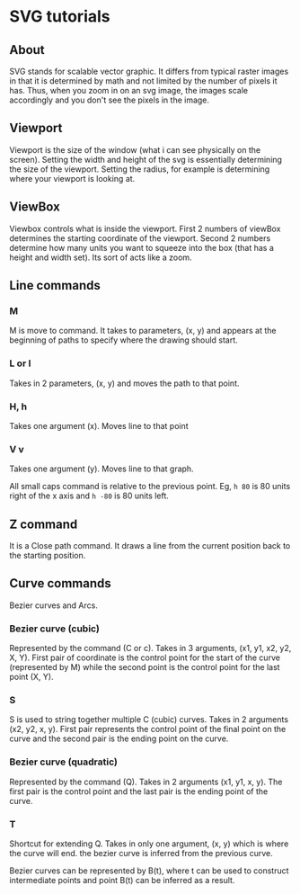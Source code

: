# SVG tutorials

## About

SVG stands for scalable vector graphic. It differs from typical raster images in that it is determined by math and not limited by the number of pixels it has. Thus, when you zoom in on an svg image, the images scale accordingly and you don't see the pixels in the image.

## Viewport

Viewport is the size of the window (what i can see physically on the screen). Setting the width and height of the svg is essentially determining the size of the viewport. Setting the radius, for example is determining where your viewport is looking at.

## ViewBox

Viewbox controls what is inside the viewport. First 2 numbers of viewBox determines the starting coordinate of the viewport. Second 2 numbers determine how many units you want to squeeze into the box (that has a height and width set). Its sort of acts like a zoom.

## Line commands

### M

M is move to command. It takes to parameters, (x, y) and appears at the beginning of paths to specify where the drawing should start. 

### L or l

Takes in 2 parameters, (x, y) and moves the path to that point.

### H, h

Takes one argument (x). Moves line to that point

### V v

Takes one argument (y). Moves line to that graph.

All small caps command is relative to the previous point. Eg, `h 80` is 80 units right of the x axis and `h -80` is 80 units left.

## Z command

It is a Close path command. It draws a line from the current position back to the starting position.

## Curve commands

Bezier curves and Arcs.

### Bezier curve (cubic)

Represented by the command (C or c). Takes in 3 arguments, (x1, y1, x2, y2, X, Y). First pair of coordinate is the control point for the start of the curve (represented by M) while the second point is the control point for the last point (X, Y).

### S

S is used to string together multiple C (cubic) curves. Takes in 2 arguments (x2, y2, x, y). First pair represents the control point of the final point on the curve and the second pair is the ending point on the curve.

### Bezier curve (quadratic)

Represented by the command (Q). Takes in 2 arguments (x1, y1, x, y). The first pair is the control point and the last pair is the ending point of the curve.

### T

Shortcut for extending Q. Takes in only one argument, (x, y) which is where the curve will end. the bezier curve is inferred from the previous curve.

Bezier curves can be represented by B(t), where t can be used to construct intermediate points and point B(t) can be inferred as a result.
